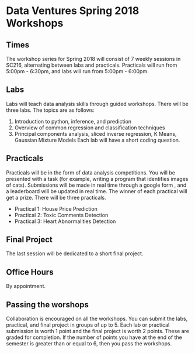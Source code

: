 # Data Ventures Spring 2018 Workshops
## Times
The workshop series for Spring 2018 will consist of 7 weekly sessions in SC216, alternating between labs and practicals. Practicals will run from 5:00pm - 6:30pm, and labs will run from 5:00pm - 6:00pm.

## Labs
Labs will teach data analysis skills through guided workshops. There will be three labs. The topics are as follows:
1. Introduction to python, inference, and prediction
2. Overview of common regression and classification techniques
3. Principal components analysis, sliced inverse regression, K Means, Gaussian Mixture Models
Each lab will have a short coding question.

## Practicals
Practicals will be in the form of data analysis competitions. You will be presented with a task (for example, writing a program that identifies images of cats). Submissions will be made in real time through a google form , and a leaderboard will be updated in real time. The winner of each practical will get a prize. There will be three practicals.
- Practical 1: House Price Prediction
- Practical 2: Toxic Comments Detection
- Practical 3: Heart Abnormalities Detection

## Final Project
The last session will be dedicated to a short final project. 

## Office Hours
By appointment.

## Passing the worshops
Collaboration is encouraged on all the workshops. You can submit the labs, practical, and final project in groups of up to 5. Each lab or practical submission is worth 1 point and the final project is worth 2 points. These are graded for completion. If the number of points you have at the end of the semester is greater than or equal to 6, then you pass the workshops.


